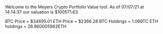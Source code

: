 Welcome to the Meyers Crypto Portfolio Value tool. 
As of 07/07/21 at 14:14:37 our valuation is $100571.63 

BTC Price = $34695.01
 ETH Price = $2366.28
BTC Holdings = 1.06BTC
 ETH holdings = 26.960005962ETH 

